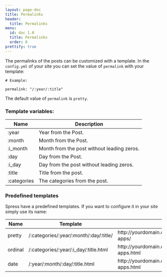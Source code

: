 ```yaml
---
layout: page-doc
title: Permalinks
header:
  title: Permalinks
menu:
  id: doc 1.0
  title: Permalinks
  order: 8
prettify: true
---
```

The permalinks of the posts can be customized with a template. In the `config.yml` 
of your site you can set the value of `permalink` with your template:

```
# Example:

permalink: "/:year/:title"
```

The default value of `permalink` is `pretty`.

### Template variables:

<table class="table">
    <thead>
        <tr>
            <th class="col-sm-2">Name</th>
            <th>Description</th>
        </tr>
    </thead>
    <tbody>
        <tr>
            <td>:year</td>
            <td>
                Year from the Post.
            </td>
        </tr>
        <tr>
            <td>:month</td>
            <td>
                Month from the Post.
            </td>
        </tr>
        <tr>
            <td>:i_month</td>
            <td>
                Month from the post without leading zeros.
            </td>
        </tr>
        <tr>
            <td>:day</td>
            <td>
                Day from the Post.
            </td>
        </tr>
        <tr>
            <td>:i_day</td>
            <td>
                Day from the post without leading zeros.
            </td>
        </tr>
        <tr>
            <td>:title</td>
            <td>
                Title from the post.
            </td>
        </tr>
        <tr>
            <td>:categories</td>
            <td>
                The categories from the post.
            </td>
        </tr>
    </tbody>
</table>

### Predefined templates

Spress have a predefined templates. If you want to configure it in your site 
simply use its name:

<table class="table">
    <thead>
        <tr>
            <th class="col-sm-2">Name</th>
            <th>Template</th>
            <th>Example</th>
        </tr>
    </thead>
    <tbody>
        <tr>
            <td>pretty</td>
            <td>/:categories/:year/:month/:day/:title/</td>
            <td>
                http://yourdomain.com/news/2013/12/31/new-apps/
            </td>
        </tr>
        <tr>
            <td>ordinal</td>
            <td>/:categories/:year/:i_day/:title.html</td>
            <td>
                http://yourdomain.com/news/31/new-apps.html
            </td>
        </tr>
        <tr>
            <td>date</td>
            <td>/:year/:month/:day/:title.html</td>
            <td>
                http://yourdomain.com/2013/12/31/new-apps.html
            </td>
        </tr>
    </tbody>
</table>
